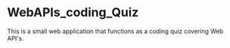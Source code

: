 # WebAPIs_coding_Quiz
This is a small web application that functions as a coding quiz covering Web API's.
